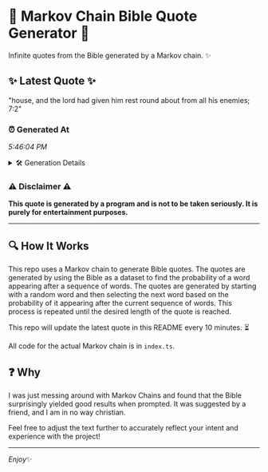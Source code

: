 # 📖 Markov Chain Bible Quote Generator 📖

Infinite quotes from the Bible generated by a Markov chain. ✨

## ✨ Latest Quote ✨
"house, and the lord had given him rest round about from all his enemies; 7:2"

### ⏰ Generated At
*5:46:04 PM*

<details>
    <summary>🛠️ Generation Details</summary>
    <p>
        <strong>🌱 Seed:</strong> house,<br>
        <strong>🔄 Iterations:</strong> 14<br>
        <strong>📜 Context History:</strong><br>[ house, ]: and<br>[ house,, and ]: the<br>[ house,, and, the ]: lord<br>[ house,, and, the, lord ]: had<br>[ house,, and, the, lord, had ]: given<br>[ house,, and, the, lord, had, given ]: him<br>[ and, the, lord, had, given, him ]: rest<br>[ the, lord, had, given, him, rest ]: round<br>[ lord, had, given, him, rest, round ]: about<br>[ had, given, him, rest, round, about ]: from<br>[ given, him, rest, round, about, from ]: all<br>[ him, rest, round, about, from, all ]: his<br>[ rest, round, about, from, all, his ]: enemies;<br>[ round, about, from, all, his, enemies; ]: 7:2<br>
    </p>
</details>

### ⚠️ Disclaimer ⚠️
**This quote is generated by a program and is not to be taken seriously. It is purely for entertainment purposes.**

---

## 🔍 How It Works

This repo uses a Markov chain to generate Bible quotes. The quotes are generated by using the Bible as a dataset to find the probability of a word appearing after a sequence of words. The quotes are generated by starting with a random word and then selecting the next word based on the probability of it appearing after the current sequence of words. This process is repeated until the desired length of the quote is reached.

This repo will update the latest quote in this README every 10 minutes. ⏳

All code for the actual Markov chain is in `index.ts`.

## ❓ Why

I was just messing around with Markov Chains and found that the Bible surprisingly yielded good results when prompted. 
It was suggested by a friend, and I am in no way christian.

Feel free to adjust the text further to accurately reflect your intent and experience with the project!

---

*Enjoy*✨
